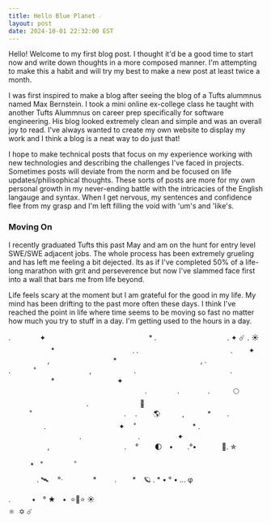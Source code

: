 ```yaml
---
title: Hello Blue Planet ☄️
layout: post
date: 2024-10-01 22:32:00 EST
---
```

Hello! Welcome to my first blog post. I thought it'd be a good time to start now
and write down thoughts in a more composed manner. I'm attempting to make this a
habit and will try my best to make a new post at least twice a month.

I was first inspired to make a blog after seeing the blog of a Tufts alummnus
named Max Bernstein. I took a mini online ex-college class he taught with 
another Tufts Alummnus on career prep specifically for software engineering. 
His blog looked extremely clean and simple and was an overall joy to read. I've 
always wanted to create my own website to display my work and I think a blog is 
a neat way to do just that! 

I hope to make technical posts that focus on my experience working with
new technologies and describing the challenges I've faced in projects. Sometimes
posts will deviate from the norm and be focused on life updates/philisophical 
thoughts. These sorts of posts are more for my own personal growth in my 
never-ending battle with the intricacies of the English langauge and syntax. When
I get nervous, my sentences and confidence flee from my grasp and I'm left filling
the void with 'um's and 'like's. 

### Moving On

I recently graduated Tufts this past May and am on the hunt for entry level 
SWE/SWE adjacent jobs. The whole process has been extremely grueling and has 
left me feeling a bit dejected. Its as if I've completed 50% of a life-long
marathon with grit and perseverence but now I've slammed face first into 
a wall that bars me from life beyond.  

Life feels scary at the moment but I am grateful for the good in my life. My
mind has been drifting to the past more often these days. I think I've reached
the point in life where time seems to be moving so fast no matter how much you
try to stuff in a day. I'm getting used to the hours in a day.





















. 
  　　　   ✦    　　　　　　　　　　　　　　     *    .　　　　　　　　　　.             ✦                                                                    ☄️         .
                 ☀️
　　　　　　*　　　　　　　　　　　.
.　　　　　　　　　　　　　. 　　✦ 　   　　　,　　　　　　　　　*
　　　　　 　　　　 　　,
            .　　　　　 　　 　　　 .　
　　˚　　　 　   　　,　　　　　　.
　　　　　　　　　　　　　.
　　　　　　* 　　   　　　　　 ✦ 　
　　　　　　　　　　　　　　　　　　.
　　　　.　　　　.　　　 🌕
　　　　　　　　　　　.
　　　　　　　🚀
　　　˚　　　　　　　　　　　　　.
　. 　　🌎 ‍ ‍ ‍ ‍ ‍ ‍ ‍ ‍ ‍ ‍ ,
　　　*　　 .
　　　　　.　　　　　　　　　　 ✦
　˚　　　　　　　　*
.  　　　　　　　　　　.　　　　　　　　.
　　　　　✦ 　   　　　,　　    　　　　　　　　.
　°　　
                       🌓　•　　.°•　　
 　
🚀.                       ✯

          ★　*　　　　　°

　　　　.         🛰 　°·　　
       *         . 
     
 *    🪐 .  *         • ° • ...   φ

.　　　•　° ★　• 
                ⭐🌟⭐
             ☀️       
           ⚛ ️ ✡️            ☄️
 